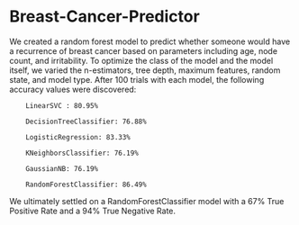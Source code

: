 # Breast-Cancer-Predictor

We created a random forest model to predict whether someone would have a recurrence of breast cancer based on parameters including age, node count, and irritability. To optimize the class of the model and the model itself, we varied the n-estimators, tree depth, maximum features, random state, and model type. After 100 trials with each model, the following accuracy values were discovered:

        LinearSVC : 80.95% 

        DecisionTreeClassifier: 76.88%

        LogisticRegression: 83.33%

        KNeighborsClassifier: 76.19%

        GaussianNB: 76.19%

        RandomForestClassifier: 86.49%

We ultimately settled on a RandomForestClassifier model with a 67% True Positive Rate and a 94% True Negative Rate.
